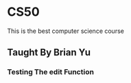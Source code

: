 # CS50

This is the best computer science course

## Taught By Brian Yu
### Testing The edit Function
          